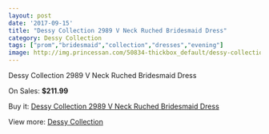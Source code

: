 ```yaml
---
layout: post
date: '2017-09-15'
title: "Dessy Collection 2989 V Neck Ruched Bridesmaid Dress"
category: Dessy Collection
tags: ["prom","bridesmaid","collection","dresses","evening"]
image: http://img.princessan.com/50834-thickbox_default/dessy-collection-2989-v-neck-ruched-bridesmaid-dress.jpg
---
```

Dessy Collection 2989 V Neck Ruched Bridesmaid Dress

On Sales: **$211.99**
<a href="https://www.princessan.com/en/dessy-collection/22976-dessy-collection-2989-v-neck-ruched-bridesmaid-dress.html"><amp-img layout="responsive" width="600" height="600" src="//img.princessan.com/50834-thickbox_default/dessy-collection-2989-v-neck-ruched-bridesmaid-dress.jpg" alt="Dessy Collection 2989 V Neck Ruched Bridesmaid Dress 0" /></a>
<a href="https://www.princessan.com/en/dessy-collection/22976-dessy-collection-2989-v-neck-ruched-bridesmaid-dress.html"><amp-img layout="responsive" width="600" height="600" src="//img.princessan.com/50835-thickbox_default/dessy-collection-2989-v-neck-ruched-bridesmaid-dress.jpg" alt="Dessy Collection 2989 V Neck Ruched Bridesmaid Dress 1" /></a>

Buy it: [Dessy Collection 2989 V Neck Ruched Bridesmaid Dress](https://www.princessan.com/en/dessy-collection/22976-dessy-collection-2989-v-neck-ruched-bridesmaid-dress.html "Dessy Collection 2989 V Neck Ruched Bridesmaid Dress")

View more: [Dessy Collection](https://www.princessan.com/en/195-dessy-collection "Dessy Collection")